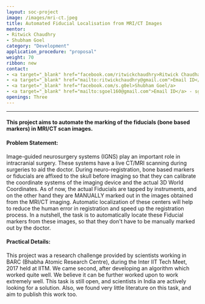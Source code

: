 ```yaml
---
layout: soc-project
image: /images/mri-ct.jpeg
title: Automated Fiducial Localisation from MRI/CT Images 
mentor: 
- Ritwick Chaudhry
- Shubham Goel
category: "Development"
application_procedure: "proposal"
weight: 70
ribbon: new
contact:
- <a target="_blank" href="facebook.com/ritwickchaudhry>Ritwick Chaudhary/a>
- <a target="_blank" href="mailto:ritwickchaudhry@gmail.com">Email ID</a> - ritwickchaudhry@gmail.com
- <a target="_blank" href="facebook.com/s.g0el>Shubham Goel/a>
- <a target="_blank" href="mailto:sgoel160@gmail.com">Email ID</a> - sgoel160@gmail.com
openings: Three
---
```


---
#### This project aims to automate the marking of the fiducials (bone based markers) in MRI/CT scan images.   
<!--break-->
#### Problem Statement: 
Image-guided neurosurgery systems (IGNS) play an important role in intracranial surgery. These systems have a live CT/MRI scanning during surgeries to aid the doctor. During neuro-registration, bone based markers or fiducials are affixed to the skull before imaging so that they can calibrate the coordinate systems of the imaging device and the actual 3D World Coordinates. As of now, the actual Fiducials are tapped by instruments, and on the other hand they are MANUALLY marked out in the images obtained from the MRI/CT imaging. Automatic localization of these centers will help to reduce the human error in registration and speed up the registration process.  In a nutshell, the task is to automatically locate these Fiducial markers from these images, so that they don't have to be manually marked out by the doctor.
<!--break-->
#### Practical Details:
This project was a research challenge provided by scientists working in BARC (Bhabha Atomic Research Centre), during the Inter IIT Tech Meet, 2017 held at IITM. We came second, after developing an algorithm which worked quite well. We believe it can be further worked upon to work extremely well. This task is still open, and scientists in India are actively looking for a solution. Also, we found very little literature on this task, and aim to publish this work too.
